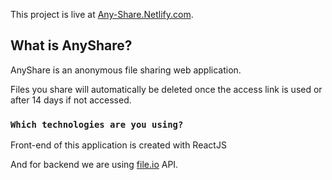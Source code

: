 This project is live at [Any-Share.Netlify.com](https://any-share.netlify.com/).

## What is AnyShare?

AnyShare is an anonymous file sharing web application.

Files you share will automatically be deleted once the access link is used or after 14 days if not accessed.

### `Which technologies are you using?`

Front-end of this application is created with ReactJS

And for backend we are using [file.io](https://file.io) API.
